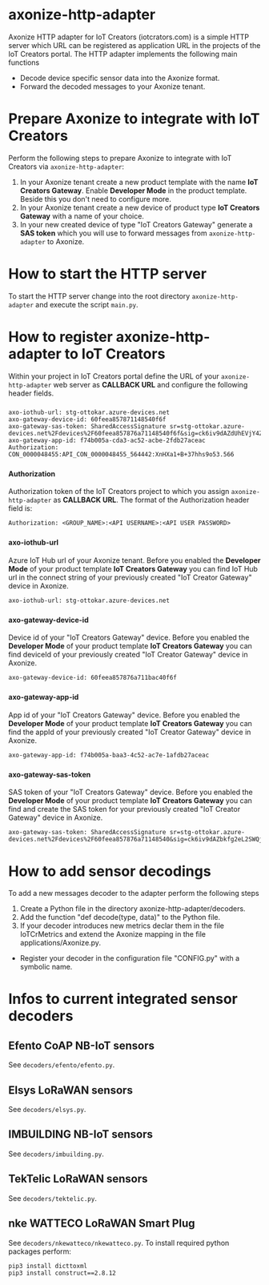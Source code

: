 # axonize-http-adapter
Axonize HTTP adapter for IoT Creators (iotcrators.com) is a simple HTTP server which URL can be registered as application URL in the projects of the IoT Creators portal.
The HTTP adapter implements the following main functions
- Decode device specific sensor data into the Axonize format.
- Forward the decoded messages to your Axonize tenant.

###
# Prepare Axonize to integrate with IoT Creators
Perform the following steps to prepare Axonize to integrate with IoT Creators via `axonize-http-adapter`:
1. In your Axonize tenant create a new product template with the name **IoT Creators Gateway**. Enable **Developer Mode** in the product template. Beside this you don't need to configure more.
2. In your Axonize tenant create a new device of product type **IoT Creators Gateway** with a name of your choice. 
3. In your new created device of type "IoT Creators Gateway" generate a **SAS token** which you will use to forward messages from `axonize-http-adapter` to Axonize.
###
# How to start the HTTP server
To start the HTTP server change into the root directory `axonize-http-adapter` and execute the script `main.py`.

###
# How to register axonize-http-adapter to IoT Creators
Within your project in IoT Creators portal define the URL of your `axonize-http-adapter` web server as **CALLBACK URL** and configure the following header fields.
###
```
axo-iothub-url: stg-ottokar.azure-devices.net
axo-gateway-device-id: 60feea857871148540f6f
axo-gateway-sas-token: SharedAccessSignature sr=stg-ottokar.azure-devices.net%2Fdevices%2F60feea857876a71148540f6f&sig=ck6iv9dAZdUhEVjY4ZJ8wn2ZcYc54%3D&se=1654001125
axo-gateway-app-id: f74b005a-cda3-ac52-acbe-2fdb27aceac
Authorization: CON_0000048455:API_CON_0000048455_564442:XnHXa1+B+37hhs9o53.566

```
###
#### Authorization
Authorization token of the IoT Creators project to which you assign `axonize-http-adapter` as **CALLBACK URL**. 
The format of the Authorization header field is:
```
Authorization: <GROUP_NAME>:<API USERNAME>:<API USER PASSWORD>
```
###
#### axo-iothub-url
Azure IoT Hub url of your Axonize tenant. Before you enabled the **Developer Mode** of your product template **IoT Creators Gateway** you can find IoT Hub url in the connect string of your previously created "IoT Creator Gateway" device in Axonize.
```
axo-iothub-url: stg-ottokar.azure-devices.net
```
###
#### axo-gateway-device-id
Device id of your "IoT Creators Gateway" device. Before you enabled the **Developer Mode** of your product template **IoT Creators Gateway** you can find deviceId of your previously created "IoT Creator Gateway" device in Axonize.
```
axo-gateway-device-id: 60feea857876a711bac40f6f
```
###
#### axo-gateway-app-id
App id of your "IoT Creators Gateway" device. Before you enabled the **Developer Mode** of your product template **IoT Creators Gateway** you can find the appId of your previously created "IoT Creator Gateway" device in Axonize.
```
axo-gateway-app-id: f74b005a-baa3-4c52-ac7e-1afdb27aceac
```
###
#### axo-gateway-sas-token
SAS token of your "IoT Creators Gateway" device. Before you enabled the **Developer Mode** of your product template **IoT Creators Gateway** you can find and create the SAS token for your previously created "IoT Creator Gateway" device in Axonize.
```
axo-gateway-sas-token: SharedAccessSignature sr=stg-ottokar.azure-devices.net%2Fdevices%2F60feea857876a71148540&sig=ck6iv9dAZbkfg2eL2SWQjIhEVjY4ZJ8wn2ZcYc54%3D&se=1654001125
```

###
# How to add sensor decodings
To add a new messages decoder to the adapter perform the following steps
1. Create a Python file in the directory axonize-http-adapter/decoders.
2. Add the function "def decode(type, data)" to the Python file.
3. If your decoder introduces new metrics declar them in the file IoTCrMetrics and extend the Axonize mapping in the file applications/Axonize.py.
- Register your decoder in the configuration file "CONFIG.py" with a symbolic name.

###
# Infos to current integrated sensor decoders
###
## Efento CoAP NB-IoT sensors
See `decoders/efento/efento.py`.
###
## Elsys LoRaWAN sensors
See `decoders/elsys.py`.
###
## IMBUILDING NB-IoT sensors
See `decoders/imbuilding.py`.
###
## TekTelic LoRaWAN sensors
See `decoders/tektelic.py`.
###
## nke WATTECO LoRaWAN Smart Plug
See `decoders/nkewatteco/nkewatteco.py`.
To install required python packages perform:
```
pip3 install dicttoxml
pip3 install construct==2.8.12
```


